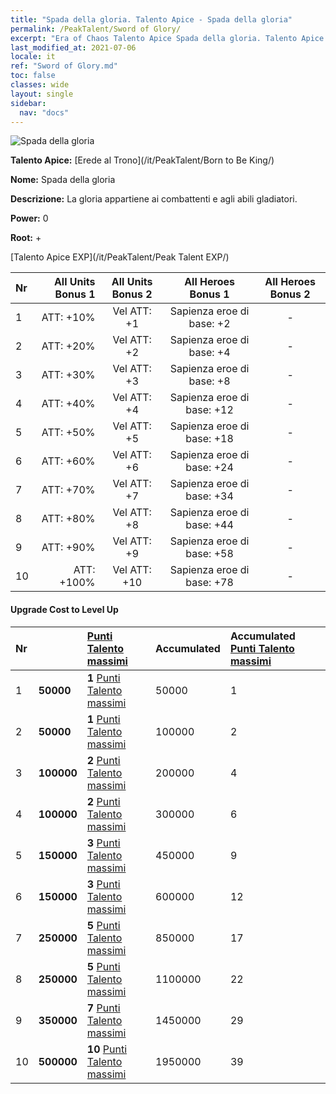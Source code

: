 ```yaml
---
title: "Spada della gloria. Talento Apice - Spada della gloria"
permalink: /PeakTalent/Sword of Glory/
excerpt: "Era of Chaos Talento Apice Spada della gloria. Talento Apice Spada della gloria. Spada della gloria"
last_modified_at: 2021-07-06
locale: it
ref: "Sword of Glory.md"
toc: false
classes: wide
layout: single
sidebar:
  nav: "docs"
---
```


  ![Spada della gloria](/images/pt/talent_4201.png)

  **Talento Apice:** [Erede al Trono](/it/PeakTalent/Born to Be King/)

  **Nome:** Spada della gloria

  **Descrizione:** La gloria appartiene ai combattenti e agli abili gladiatori.

  **Power:** 0

  **Root:** +

  [Talento Apice EXP](/it/PeakTalent/Peak Talent EXP/)

  | Nr | All Units Bonus 1 | All Units Bonus 2 | All Heroes Bonus 1 | All Heroes Bonus 2 |
  |:---|--------------:|:-------------:|:-------------:|:-------------:|
  | 1 | ATT: +10% | Vel ATT: +1 | Sapienza eroe di base: +2 | - |
  | 2 | ATT: +20% | Vel ATT: +2 | Sapienza eroe di base: +4 | - |
  | 3 | ATT: +30% | Vel ATT: +3 | Sapienza eroe di base: +8 | - |
  | 4 | ATT: +40% | Vel ATT: +4 | Sapienza eroe di base: +12 | - |
  | 5 | ATT: +50% | Vel ATT: +5 | Sapienza eroe di base: +18 | - |
  | 6 | ATT: +60% | Vel ATT: +6 | Sapienza eroe di base: +24 | - |
  | 7 | ATT: +70% | Vel ATT: +7 | Sapienza eroe di base: +34 | - |
  | 8 | ATT: +80% | Vel ATT: +8 | Sapienza eroe di base: +44 | - |
  | 9 | ATT: +90% | Vel ATT: +9 | Sapienza eroe di base: +58 | - |
  | 10 | ATT: +100% | Vel ATT: +10 | Sapienza eroe di base: +78 | - |


#### Upgrade Cost to Level Up

  | Nr | <i class="fas fa-coins"/> | [Punti Talento massimi](/ItemsIT/con_934/) | Accumulated <i class="fas fa-coins"/> | Accumulated [Punti Talento massimi](/ItemsIT/con_934/) |
  |:---|:--------------|:-------------|:-------------|:-------------|
  | 1 | **50000** | **1** [Punti Talento massimi](/ItemsIT/con_934/) | 50000 | 1 |
  | 2 | **50000** | **1** [Punti Talento massimi](/ItemsIT/con_934/) | 100000 | 2 |
  | 3 | **100000** | **2** [Punti Talento massimi](/ItemsIT/con_934/) | 200000 | 4 |
  | 4 | **100000** | **2** [Punti Talento massimi](/ItemsIT/con_934/) | 300000 | 6 |
  | 5 | **150000** | **3** [Punti Talento massimi](/ItemsIT/con_934/) | 450000 | 9 |
  | 6 | **150000** | **3** [Punti Talento massimi](/ItemsIT/con_934/) | 600000 | 12 |
  | 7 | **250000** | **5** [Punti Talento massimi](/ItemsIT/con_934/) | 850000 | 17 |
  | 8 | **250000** | **5** [Punti Talento massimi](/ItemsIT/con_934/) | 1100000 | 22 |
  | 9 | **350000** | **7** [Punti Talento massimi](/ItemsIT/con_934/) | 1450000 | 29 |
  | 10 | **500000** | **10** [Punti Talento massimi](/ItemsIT/con_934/) | 1950000 | 39 |
